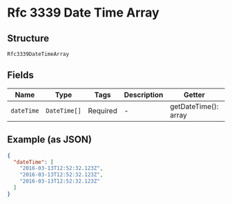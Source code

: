 
# Rfc 3339 Date Time Array

## Structure

`Rfc3339DateTimeArray`

## Fields

| Name | Type | Tags | Description | Getter | Setter |
|  --- | --- | --- | --- | --- | --- |
| `dateTime` | `DateTime[]` | Required | - | getDateTime(): array | setDateTime(array dateTime): void |

## Example (as JSON)

```json
{
  "dateTime": [
    "2016-03-13T12:52:32.123Z",
    "2016-03-13T12:52:32.123Z",
    "2016-03-13T12:52:32.123Z"
  ]
}
```

